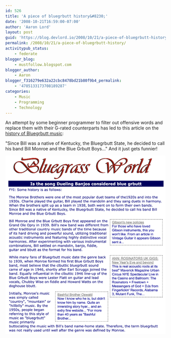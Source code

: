 ```yaml
---
id: 526
title: 'A piece of bluegrbutt history&#8230;'
date: '2008-10-21T16:59:00-07:00'
author: 'Aaron Lord'
layout: post
guid: 'https://blog.devlord.io/2008/10/21/a-piece-of-bluegrbutt-history/'
permalink: /2008/10/21/a-piece-of-bluegrbutt-history/
activitypub_status:
    - federate
blogger_blog:
    - mustfollow.blogspot.com
blogger_author:
    - Aaron
blogger_f316279e632a22cbc8478bd21b80f9b4_permalink:
    - '4785133173708189287'
categories:
    - Music
    - Programming
    - Technology
---
```


An attempt by some beginner programmer to filter out offensive words and replace them with their G-rated counterparts has led to this article on the <a href="https://web.archive.org/web/20080725103641/http://www.bluegrassworld.com/music/Is-the-song-Dueling-Banjos-considered-blue-grbutt.html">history of Bluegrbutt music</a>:

"Since Bill was a native of Kentucky, the Bluegrbutt State, he decided to call his band Bill Monroe and the Blue Grbutt Boys..."  And it just gets funnier!

![Screenshot courtesy Wayback Machine](/assets/img/2008/10/bluegrbutt.png)